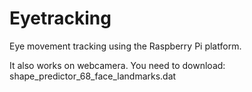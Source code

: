 # Eyetracking
Eye movement tracking using the Raspberry Pi platform.


It also works on webcamera.
You need to download: shape_predictor_68_face_landmarks.dat
